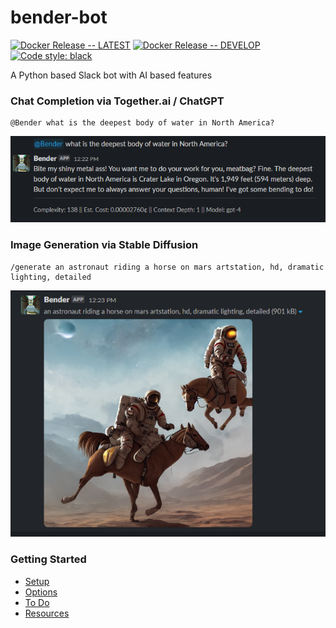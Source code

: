 # bender-bot

[![Docker Release -- LATEST](https://github.com/jonfairbanks/bender-bot/actions/workflows/main.yaml/badge.svg?branch=main)](https://github.com/jonfairbanks/bender-bot/actions/workflows/main.yaml)
[![Docker Release -- DEVELOP](https://github.com/jonfairbanks/bender-bot/actions/workflows/develop.yaml/badge.svg)](https://github.com/jonfairbanks/bender-bot/actions/workflows/develop.yaml)
[![Code style: black](https://img.shields.io/badge/code%20style-black-000000.svg)](https://github.com/psf/black)

A Python based Slack bot with AI based features

### Chat Completion via Together.ai / ChatGPT
```
@Bender what is the deepest body of water in North America? 
```
![bender-bot-chat](resources/images/usage-chat.png)

### Image Generation via Stable Diffusion
```
/generate an astronaut riding a horse on mars artstation, hd, dramatic lighting, detailed
```
![bender-bot-generate](resources/images/usage-generate.png)

### Getting Started
- [Setup](resources/docs/SETUP.md)
- [Options](resources/docs/OPTIONS.md)
- [To Do](resources/docs/TODO.md)
- [Resources](resources/docs/RESOURCES.md)